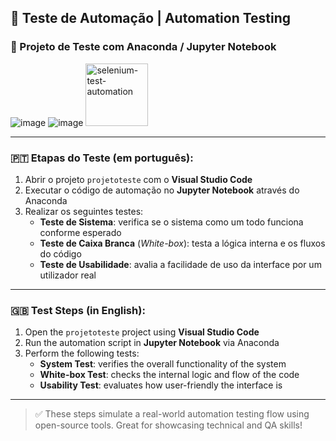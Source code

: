 ## 🤖 Teste de Automação | Automation Testing

### 🧪 Projeto de Teste com Anaconda / Jupyter Notebook

![image](https://github.com/user-attachments/assets/62747326-61ed-4986-a908-15638e02ed90)
![image](https://github.com/user-attachments/assets/5b5d99ca-1656-4835-a8a2-3304e3b48774)
<img width="100" height="100" src="https://img.icons8.com/stickers/100/selenium-test-automation.png" alt="selenium-test-automation"/>
         
---

### 🇵🇹 Etapas do Teste (em português):

1. Abrir o projeto `projetoteste` com o **Visual Studio Code**
2. Executar o código de automação no **Jupyter Notebook** através do Anaconda
3. Realizar os seguintes testes:
   - **Teste de Sistema**: verifica se o sistema como um todo funciona conforme esperado
   - **Teste de Caixa Branca** (*White-box*): testa a lógica interna e os fluxos do código
   - **Teste de Usabilidade**: avalia a facilidade de uso da interface por um utilizador real

---

### 🇬🇧 Test Steps (in English):

1. Open the `projetoteste` project using **Visual Studio Code**
2. Run the automation script in **Jupyter Notebook** via Anaconda
3. Perform the following tests:
   - **System Test**: verifies the overall functionality of the system
   - **White-box Test**: checks the internal logic and flow of the code
   - **Usability Test**: evaluates how user-friendly the interface is

---

> ✅ These steps simulate a real-world automation testing flow using open-source tools. Great for showcasing technical and QA skills!
